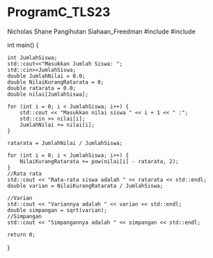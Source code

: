 # ProgramC_TLS23
Nicholas Shane Pangihutan Siahaan_Freedman
#include <iostream>
#include <cmath>

int main() {
	
    int JumlahSiswa;
    std::cout<<"Masukkan Jumlah Siswa: ";
    std::cin>>JumlahSiswa;
    double JumlahNilai = 0.0;
    double NilaiKurangRatarata = 0;
    double ratarata = 0.0;
    double nilai[JumlahSiswa];

    for (int i = 0; i < JumlahSiswa; i++) { 
        std::cout << "Masukkan nilai siswa " << i + 1 << " :";
        std::cin >> nilai[i];
        JumlahNilai += nilai[i];
    }

    ratarata = JumlahNilai / JumlahSiswa;

    for (int i = 0; i < JumlahSiswa; i++) { 
        NilaiKurangRatarata += pow(nilai[i] - ratarata, 2);
    }
	//Rata rata
    std::cout << "Rata-rata siswa adalah " << ratarata << std::endl;
    double varian = NilaiKurangRatarata / JumlahSiswa;
    
	//Varian
    std::cout << "Variannya adalah " << varian << std::endl;
    double simpangan = sqrt(varian);
    //Simpangan
    std::cout << "Simpangannya adalah " << simpangan << std::endl;

    return 0;
}

